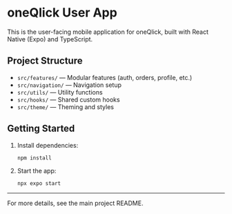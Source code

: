 # oneQlick User App

This is the user-facing mobile application for oneQlick, built with React Native (Expo) and TypeScript.

## Project Structure

- `src/features/` — Modular features (auth, orders, profile, etc.)
- `src/navigation/` — Navigation setup
- `src/utils/` — Utility functions
- `src/hooks/` — Shared custom hooks
- `src/theme/` — Theming and styles

## Getting Started

1. Install dependencies:
   ```sh
   npm install
   ```
2. Start the app:
   ```sh
   npx expo start
   ```

---

For more details, see the main project README. 